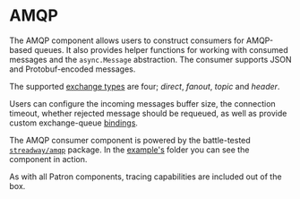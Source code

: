 # AMQP

The AMQP component allows users to construct consumers for AMQP-based queues. It also provides helper functions for working with consumed messages and the `async.Message` abstraction. The consumer supports JSON and Protobuf-encoded messages.

The supported [exchange types](https://www.rabbitmq.com/tutorials/amqp-concepts.html#exchanges) are four; *direct*, *fanout*, *topic* and *header*.

Users can configure the incoming messages buffer size, the connection timeout, whether rejected message should be requeued, as well as provide custom exchange-queue [bindings](https://www.rabbitmq.com/tutorials/amqp-concepts.html#bindings).

The AMQP consumer component is powered by the battle-tested [`streadway/amqp`](https://www.rabbitmq.com/tutorials/amqp-concepts.html#bindings) package. In the [example's](/examples/amqp/main.go) folder you can see the component in action.

As with all Patron components, tracing capabilities are included out of the box.
